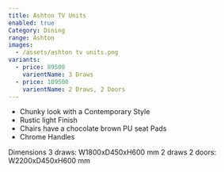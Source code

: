 ```yaml
---
title: Ashton TV Units
enabled: true
Category: Dining
range: Ashton
images:
  - /assets/ashton tv units.png
variants:
  - price: 89500
    varientName: 3 Draws
  - price: 109500
    varientName: 2 Draws, 2 Doors
---
```


* Chunky look with a Contemporary Style
* Rustic light Finish
* Chairs have a chocolate brown PU seat Pads
* Chrome Handles

Dimensions
3 draws: W1800xD450xH600 mm
2 draws 2 doors: W2200xD450xH600 mm